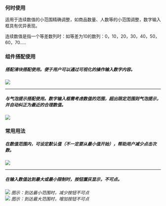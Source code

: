 


### 何时使用

适用于连续数值的小范围精确调整，如商品数量、人数等的小范围调整，数字输入框具有优异表现。

连续数值是指一个等差数列时：如等差为10的数列：0，10，20，30，40，50，60，70.....


### 组件搭配使用

##### 搭配滑块搭配使用。便于用户可以通过可视化的操作输入数字内容。

<img src="https://oteam-tdesign-1258344706.cos.ap-guangzhou.myqcloud.com/site/design/%E6%95%B0%E5%AD%97%E8%BE%93%E5%85%A5%E6%A1%86%202nd%20%E6%94%B9%201.png"/>

<hr />

##### 与气泡提示搭配使用。数字输入框需考虑数值的范围，超出限定范围则气泡提示，并自动纠正为最近的合理数值。

<img src="https://oteam-tdesign-1258344706.cos.ap-guangzhou.myqcloud.com/site/design/%E6%95%B0%E5%AD%97%E8%BE%93%E5%85%A5%204.png" />



### 常用用法
##### 在数值范围内，可设定默认值（不一定要从最小值开始），帮助用户减少点击次数。
<div class="legend">
  <div class="item">
    <img src="https://oteam-tdesign-1258344706.cos.ap-guangzhou.myqcloud.com/site/design/%E6%95%B0%E5%AD%97%E8%BE%93%E5%85%A5%E6%A1%86%202nd%20%E6%94%B9%205.png"/>
  </div>

  <div class="item">
  </div>
</div>

<hr />

##### 在输入数值达到最大或最小限制时，按钮置灰显示，不可点。  
<div class="legend">
  <div class="item">
    <img src="https://oteam-tdesign-1258344706.cos.ap-guangzhou.myqcloud.com/site/design/%E6%95%B0%E5%AD%97%E8%BE%93%E5%85%A5%E6%A1%86%202nd%20%E6%94%B9%202.png" />
    <em>图示：到达最小范围时，减少按钮不可点</em>
  </div>

  <div class="item">
    <img src="https://oteam-tdesign-1258344706.cos.ap-guangzhou.myqcloud.com/site/design/%E6%95%B0%E5%AD%97%E8%BE%93%E5%85%A5%E6%A1%86%202nd%20%E6%94%B9%203.png" />
    <em>图示：到达最大范围时，增加按钮不可点</em>

  </div>
</div>
  

